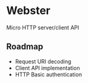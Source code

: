 # Webster

Micro HTTP server/client API


## Roadmap

* Request URI decoding
* Client API implementation
* HTTP Basic authentication